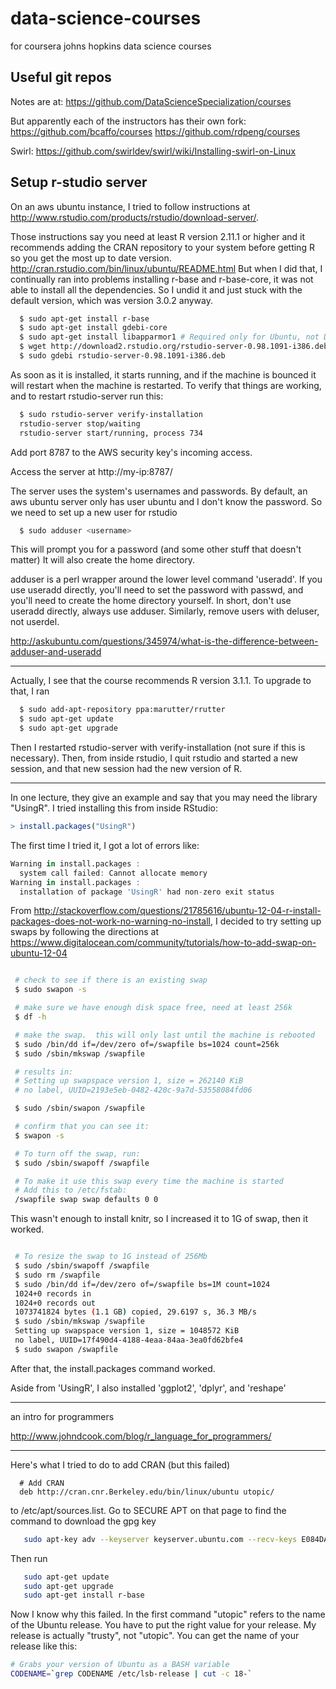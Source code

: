 data-science-courses
====================

for coursera johns hopkins data science courses

## Useful git repos

Notes are at:
https://github.com/DataScienceSpecialization/courses

But apparently each of the instructors has their own fork:
https://github.com/bcaffo/courses
https://github.com/rdpeng/courses

Swirl:
https://github.com/swirldev/swirl/wiki/Installing-swirl-on-Linux

## Setup r-studio server

On an aws ubuntu instance, I tried to follow instructions at
http://www.rstudio.com/products/rstudio/download-server/.

Those instructions say you need at least R version 2.11.1 or higher
and it recommends adding the CRAN repository to your system before
getting R so you get the most up to date version.
   http://cran.rstudio.com/bin/linux/ubuntu/README.html
But when I did that, I continually ran into problems installing r-base
and r-base-core, it was not able to install all the dependencies.
So I undid it and just stuck with the default version, which was
version 3.0.2 anyway.

```bash
  $ sudo apt-get install r-base
  $ sudo apt-get install gdebi-core
  $ sudo apt-get install libapparmor1 # Required only for Ubuntu, not Debian
  $ wget http://download2.rstudio.org/rstudio-server-0.98.1091-i386.deb
  $ sudo gdebi rstudio-server-0.98.1091-i386.deb
```

As soon as it is installed, it starts running, and if the machine is bounced
it will restart when the machine is restarted.  To verify that things are
working, and to restart rstudio-server run this:

```bash
  $ sudo rstudio-server verify-installation
  rstudio-server stop/waiting
  rstudio-server start/running, process 734
```

Add port 8787 to the AWS security key's incoming access.

Access the server at http://my-ip:8787/

The server uses the system's usernames and passwords.  By default,
an aws ubuntu server only has user ubuntu and I don't know the
password.  So we need to set up a new user for rstudio

```bash
  $ sudo adduser <username>
```

This will prompt you for a password (and some other stuff that doesn't matter)
It will also create the home directory.

adduser is a perl wrapper around the lower level command 'useradd'.  If
you use useradd directly, you'll need to set the password with passwd,
and you'll need to create the home directory yourself.  In short, don't
use useradd directly, always use adduser.  Similarly, remove users with
deluser, not userdel.

http://askubuntu.com/questions/345974/what-is-the-difference-between-adduser-and-useradd

----

Actually, I see that the course recommends R version 3.1.1.  To upgrade
to that, I ran
```bash
  $ sudo add-apt-repository ppa:marutter/rrutter
  $ sudo apt-get update
  $ sudo apt-get upgrade
```

Then I restarted rstudio-server with verify-installation (not sure if this
is necessary).  Then, from inside rstudio, I quit rstudio and started
a new session, and that new session had the new version of R.

----

In one lecture, they give an example and say that you may need the library "UsingR".
I tried installing this from inside RStudio:
```R
> install.packages("UsingR")
```
The first time I tried it, I got a lot of errors like:
```R
Warning in install.packages :
  system call failed: Cannot allocate memory
Warning in install.packages :
  installation of package 'UsingR' had non-zero exit status
```

From
http://stackoverflow.com/questions/21785616/ubuntu-12-04-r-install-packages-does-not-work-no-warning-no-install,
I decided to try setting up swaps by following the directions at
https://www.digitalocean.com/community/tutorials/how-to-add-swap-on-ubuntu-12-04
```bash

 # check to see if there is an existing swap
 $ sudo swapon -s

 # make sure we have enough disk space free, need at least 256k
 $ df -h

 # make the swap.  this will only last until the machine is rebooted
 $ sudo /bin/dd if=/dev/zero of=/swapfile bs=1024 count=256k
 $ sudo /sbin/mkswap /swapfile

 # results in:
 # Setting up swapspace version 1, size = 262140 KiB
 # no label, UUID=2193e5eb-0482-420c-9a7d-53558084fd06

 $ sudo /sbin/swapon /swapfile

 # confirm that you can see it:
 $ swapon -s

 # To turn off the swap, run:
 $ sudo /sbin/swapoff /swapfile

 # To make it use this swap every time the machine is started
 # Add this to /etc/fstab:
 /swapfile swap swap defaults 0 0
```

This wasn't enough to install knitr, so I increased it to 1G of swap,
then it worked.

```bash

 # To resize the swap to 1G instead of 256Mb
 $ sudo /sbin/swapoff /swapfile
 $ sudo rm /swapfile
 $ sudo /bin/dd if=/dev/zero of=/swapfile bs=1M count=1024
 1024+0 records in
 1024+0 records out
 1073741824 bytes (1.1 GB) copied, 29.6197 s, 36.3 MB/s
 $ sudo /sbin/mkswap /swapfile
 Setting up swapspace version 1, size = 1048572 KiB
 no label, UUID=17f490d4-4188-4eaa-84aa-3ea0fd62bfe4
 $ sudo swapon /swapfile

```

After that, the install.packages command worked.

Aside from 'UsingR', I also installed 'ggplot2', 'dplyr', and 'reshape'

----

an intro for programmers

http://www.johndcook.com/blog/r_language_for_programmers/

----

Here's what I tried to do to add CRAN (but this failed)

```
  # Add CRAN
  deb http://cran.cnr.Berkeley.edu/bin/linux/ubuntu utopic/
```

to /etc/apt/sources.list.  Go to SECURE APT on that page to find the command to download the gpg key

```bash
   sudo apt-key adv --keyserver keyserver.ubuntu.com --recv-keys E084DAB9
```

Then run

```bash
   sudo apt-get update
   sudo apt-get upgrade
   sudo apt-get install r-base
```

Now I know why this failed.  In the first command "utopic" refers to the name of the Ubuntu release.  You have to
put the right value for your release.  My release is actually "trusty", not "utopic".  You can get the name of your
release like this:

```bash
# Grabs your version of Ubuntu as a BASH variable
CODENAME=`grep CODENAME /etc/lsb-release | cut -c 18-`
```
